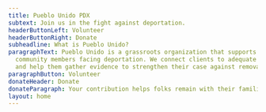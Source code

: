 ```yaml
---
title: Pueblo Unido PDX
subtext: Join us in the fight against deportation.
headerButtonLeft: Volunteer
headerButtonRight: Donate
subheadline: What is Pueblo Unido?
paragraphText: Pueblo Unido is a grassroots organization that supports East County
  community members facing deportation. We connect clients to adequate legal representation
  and help them gather evidence to strengthen their case against removal.
paragraphButton: Volunteer
donateHeader: Donate
donateParagraph: Your contribution helps folks remain with their families.
layout: home
---
```


